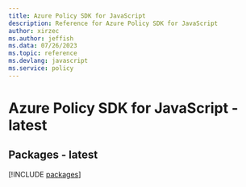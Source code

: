 ```yaml
---
title: Azure Policy SDK for JavaScript
description: Reference for Azure Policy SDK for JavaScript
author: xirzec
ms.author: jeffish
ms.data: 07/26/2023
ms.topic: reference
ms.devlang: javascript
ms.service: policy
---
```

# Azure Policy SDK for JavaScript - latest
## Packages - latest
[!INCLUDE [packages](policy-index.md)]